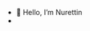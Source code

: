 - 👋 Hello, I’m Nurettin 
- 

<!---
Nuri0063/Nuri0063 is a ✨ special ✨ repository because its `README.md` (this file) appears on your GitHub profile.
You can click the Preview link to take a look at your changes.
--->
